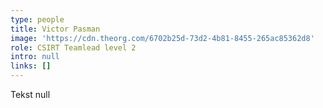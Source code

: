 ```yaml
---
type: people
title: Victor Pasman
image: 'https://cdn.theorg.com/6702b25d-73d2-4b81-8455-265ac85362d8'
role: CSIRT Teamlead level 2
intro: null
links: []
---
```

Tekst null
